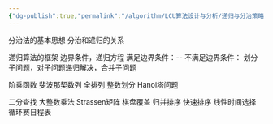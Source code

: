 ```yaml
---
{"dg-publish":true,"permalink":"/algorithm/LCU算法设计与分析/递归与分治策略/","dgPassFrontmatter":true,"noteIcon":"","created":"2025-06-05T08:42:04.368+08:00","updated":"2025-06-05T10:02:55.057+08:00"}
---
```



分治法的基本思想
分治和递归的关系

递归算法的框架
边界条件，递归方程
满足边界条件：--
不满足边界条件： 划分子问题，对子问题递归解决，合并子问题

阶乘函数
斐波那契数列
全排列
整数划分
Hanoi塔问题

二分查找
大整数乘法
Strassen矩阵
棋盘覆盖
归并排序
快速排序
线性时间选择
循环赛日程表